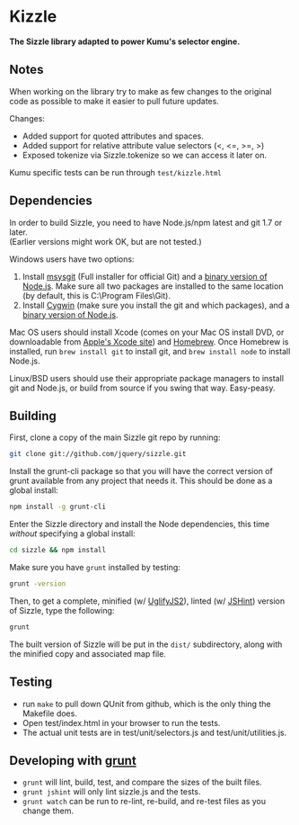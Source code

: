 # Kizzle

**The Sizzle library adapted to power Kumu's selector engine.**

Notes
---------------------------

When working on the library try to make as few changes to the original code as possible
to make it easier to pull future updates.

Changes:
* Added support for quoted attributes and spaces.
* Added support for relative attribute value selectors (<, <=, >=, >)
* Exposed tokenize via Sizzle.tokenize so we can access it later on.

Kumu specific tests can be run through `test/kizzle.html`

Dependencies
---------------------------

In order to build Sizzle, you need to have Node.js/npm latest and git 1.7 or later.<br/>
(Earlier versions might work OK, but are not tested.)

Windows users have two options:

1. Install [msysgit](https://code.google.com/p/msysgit/) (Full installer for official Git) and a
   [binary version of Node.js](http://nodejs.org). Make sure all two packages are installed to the same
   location (by default, this is C:\Program Files\Git).
2. Install [Cygwin](http://cygwin.com/) (make sure you install the git and which packages), and
   a [binary version of Node.js](http://nodejs.org/).

Mac OS users should install Xcode (comes on your Mac OS install DVD, or downloadable from
[Apple's Xcode site](http://developer.apple.com/technologies/xcode.html)) and
[Homebrew](http://mxcl.github.com/homebrew/). Once Homebrew is installed, run `brew install git` to install git,
and `brew install node` to install Node.js.

Linux/BSD users should use their appropriate package managers to install git and Node.js, or build from source
if you swing that way. Easy-peasy.


Building
----------------------------

First, clone a copy of the main Sizzle git repo by running:

```bash
git clone git://github.com/jquery/sizzle.git
```

Install the grunt-cli package so that you will have the correct version of grunt available from any project that needs it. This should be done as a global install:

```bash
npm install -g grunt-cli
```

Enter the Sizzle directory and install the Node dependencies, this time *without* specifying a global install:

```bash
cd sizzle && npm install
```

Make sure you have `grunt` installed by testing:

```bash
grunt -version
```

Then, to get a complete, minified (w/ [UglifyJS2](https://github.com/mishoo/UglifyJS2)), linted (w/ [JSHint](http://jshint.com/)) version of Sizzle, type the following:

```bash
grunt
```

The built version of Sizzle will be put in the `dist/` subdirectory, along with the minified copy and associated map file.


Testing
----------------------------

- run `make` to pull down QUnit from github, which is the only thing the Makefile does.
- Open test/index.html in your browser to run the tests.
- The actual unit tests are in test/unit/selectors.js and test/unit/utilities.js.

Developing with [grunt](http://gruntjs.com)
----------------------------

- `grunt` will lint, build, test, and compare the sizes of the built files.
- `grunt jshint` will only lint sizzle.js and the tests.
- `grunt watch` can be run to re-lint, re-build, and re-test files as you change them.
